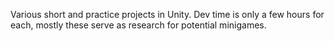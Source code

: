 Various short and practice projects in Unity.
Dev time is only a few hours for each, mostly these serve as research for potential minigames.